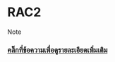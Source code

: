 # RAC2
> [!NOTE]
> ### <a href="RAC dough Final-1.pdf">คลิ๊กที่ข้อความเพื่อดูรายละเอียดเพิ่มเติม</a>

